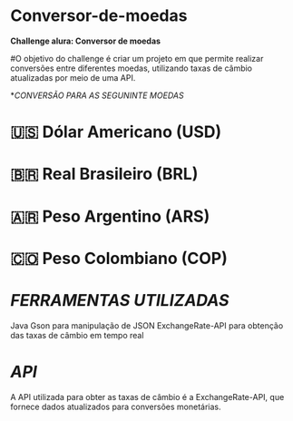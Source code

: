 # Conversor-de-moedas

**Challenge alura: Conversor de moedas**

#O objetivo do challenge é criar um projeto em que permite realizar conversões entre diferentes moedas, utilizando taxas de câmbio atualizadas por meio de uma API.

**CONVERSÃO PARA AS SEGUNINTE MOEDAS*
# 🇺🇸 Dólar Americano (USD)
# 🇧🇷 Real Brasileiro (BRL)
# 🇦🇷 Peso Argentino (ARS)
# 🇨🇴 Peso Colombiano (COP)

# *FERRAMENTAS UTILIZADAS*
Java
Gson para manipulação de JSON
ExchangeRate-API para obtenção das taxas de câmbio em tempo real

# *API*
A API utilizada para obter as taxas de câmbio é a ExchangeRate-API, que fornece dados atualizados para conversões monetárias.
